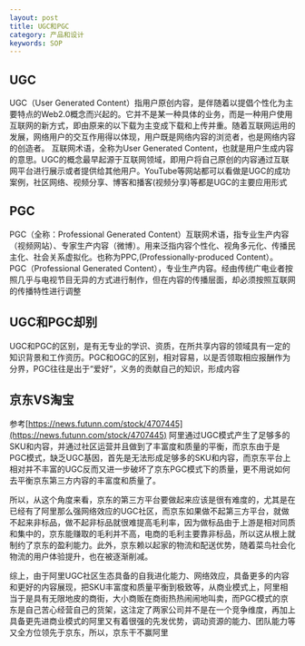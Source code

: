 ```yaml
---
layout: post
title: UGC和PGC
category: 产品和设计
keywords: SOP
---
```


## UGC
UGC（User Generated Content）指用户原创内容，是伴随着以提倡个性化为主要特点的Web2.0概念而兴起的。它并不是某一种具体的业务，而是一种用户使用互联网的新方式，即由原来的以下载为主变成下载和上传并重。随着互联网运用的发展，网络用户的交互作用得以体现，用户既是网络内容的浏览者，也是网络内容的创造者。 互联网术语，全称为User Generated Content，也就是用户生成内容的意思。UGC的概念最早起源于互联网领域，即用户将自己原创的内容通过互联网平台进行展示或者提供给其他用户。YouTube等网站都可以看做是UGC的成功案例，社区网络、视频分享、博客和播客(视频分享)等都是UGC的主要应用形式

## PGC

PGC（全称：Professional Generated Content）互联网术语，指专业生产内容（视频网站）、专家生产内容（微博）。用来泛指内容个性化、视角多元化、传播民主化、社会关系虚拟化。也称为PPC,(Professionally-produced Content）。
PGC（Professional Generated Content），专业生产内容。经由传统广电业者按照几乎与电视节目无异的方式进行制作，但在内容的传播层面，却必须按照互联网的传播特性进行调整


## UGC和PGC却别
UGC和PGC的区别，是有无专业的学识、资质，在所共享内容的领域具有一定的知识背景和工作资历。PGC和OGC的区别，相对容易，以是否领取相应报酬作为分界，PGC往往是出于“爱好”，义务的贡献自己的知识，形成内容


## 京东VS淘宝
参考[https://news.futunn.com/stock/4707445](https://news.futunn.com/stock/4707445)
阿里通过UGC模式产生了足够多的SKU和内容，并通过社区运营并且做到了丰富度和质量的平衡，而京东由于是PGC模式，缺乏UGC基因，首先是无法形成足够多的SKU和内容，而京东平台上相对并不丰富的UGC反而又进一步破坏了京东PGC模式下的质量，更不用说如何去平衡京东第三方内容的丰富度和质量了。

所以，从这个角度来看，京东的第三方平台要做起来应该是很有难度的，尤其是在已经有了阿里那么强网络效应的UGC社区，而京东如果做不起第三方平台，就做不起来非标品，做不起非标品就很难提高毛利率，因为做标品由于上游是相对同质和集中的，京东能赚取的毛利并不高，电商的毛利主要靠非标品，所以这从根上就制约了京东的盈利能力。此外，京东赖以起家的物流和配送优势，随着菜鸟社会化物流的用户体验提升，也在被逐渐削减。

综上，由于阿里UGC社区生态具备的自我进化能力、网络效应，具备更多的内容和更好的内容展现，把SKU丰富度和质量平衡到极致等，从商业模式上，阿里相当于是具有无限地皮的商街，大小商贩在商街热热闹闹地叫卖，而PGC模式的京东是自己苦心经营自己的货架，这注定了两家公司并不是在一个竞争维度，再加上具备更先进商业模式的阿里又有着很强的先发优势，调动资源的能力、团队能力等又全方位领先于京东，所以，京东干不赢阿里